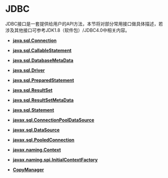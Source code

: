 # JDBC<a name="ZH-CN_TOPIC_0242371419"></a>

JDBC接口是一套提供给用户的API方法，本节将对部分常用接口做具体描述，若涉及其他接口可参考JDK1.8（软件包）/JDBC4.0中相关内容。

-   **[java.sql.Connection](java-sql-Connection.md)**

-   **[java.sql.CallableStatement](java-sql-CallableStatement.md)**

-   **[java.sql.DatabaseMetaData](java-sql-DatabaseMetaData.md)**

-   **[java.sql.Driver](java-sql-Driver.md)**

-   **[java.sql.PreparedStatement](java-sql-PreparedStatement.md)**

-   **[java.sql.ResultSet](java-sql-ResultSet.md)**

-   **[java.sql.ResultSetMetaData](java-sql-ResultSetMetaData.md)**

-   **[java.sql.Statement](java-sql-Statement.md)**

-   **[javax.sql.ConnectionPoolDataSource](javax-sql-ConnectionPoolDataSource.md)**

-   **[javax.sql.DataSource](javax-sql-DataSource.md)**

-   **[javax.sql.PooledConnection](javax-sql-PooledConnection.md)**

-   **[javax.naming.Context](javax-naming-Context.md)**

-   **[javax.naming.spi.InitialContextFactory](javax-naming-spi-InitialContextFactory.md)**

-   **[CopyManager](CopyManager.md)**
